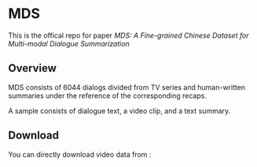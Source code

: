 # MDS
This is the offical repo for paper *MDS: A Fine-grained Chinese Dataset for Multi-modal Dialogue Summarization*

## Overview

MDS consists of 6044 dialogs divided from TV series and human-written summaries under the reference of the corresponding recaps. 

A sample consists of dialogue text, a video clip, and a text summary.

## Download
You can directly download video data from :
